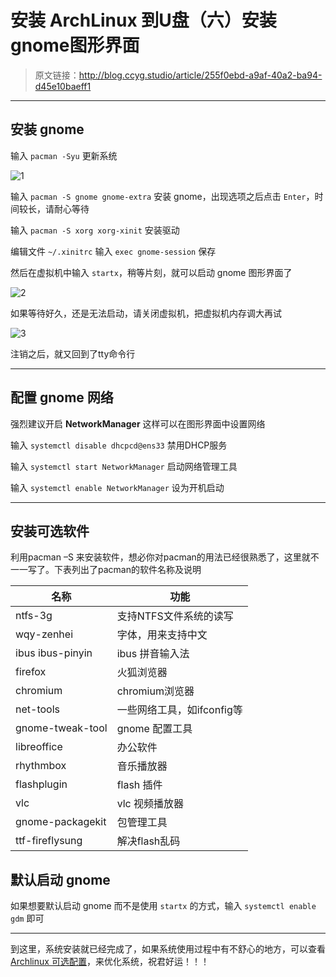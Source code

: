 # 安装 ArchLinux 到U盘（六）安装gnome图形界面

[annotation]: <id> (255f0ebd-a9af-40a2-ba94-d45e10baeff1)
[annotation]: <create_time> (2018-01-15 21:49:00)
[annotation]: <category> (计算机技术)
[annotation]: <tags> (操作系统|Linux)
[annotation]: <status> (public)
[annotation]: <topic> (安装 ArchLinux 到U盘)
[annotation]: <index> (6)
[annotation]: <comments> (true)

> 原文链接：<http://blog.ccyg.studio/article/255f0ebd-a9af-40a2-ba94-d45e10baeff1>

---


## 安装 gnome

输入 `pacman -Syu` 更新系统

![1](http://pqs8hg59d.bkt.clouddn.com/%E5%AE%89%E8%A3%85%20ArchLinux%20%E5%88%B0U%E7%9B%98%EF%BC%88%E5%85%AD%EF%BC%89%E5%AE%89%E8%A3%85gnome%E5%9B%BE%E5%BD%A2%E7%95%8C%E9%9D%A2-1.png)

输入 `pacman -S gnome gnome-extra` 安装 gnome，出现选项之后点击 `Enter`，时间较长，请耐心等待

输入 `pacman -S xorg xorg-xinit` 安装驱动

编辑文件 `~/.xinitrc` 输入 `exec gnome-session` 保存

然后在虚拟机中输入 `startx`，稍等片刻，就可以启动 gnome 图形界面了

![2](http://pqs8hg59d.bkt.clouddn.com/%E5%AE%89%E8%A3%85%20ArchLinux%20%E5%88%B0U%E7%9B%98%EF%BC%88%E5%85%AD%EF%BC%89%E5%AE%89%E8%A3%85gnome%E5%9B%BE%E5%BD%A2%E7%95%8C%E9%9D%A2-2.png)

如果等待好久，还是无法启动，请关闭虚拟机，把虚拟机内存调大再试

![3](http://pqs8hg59d.bkt.clouddn.com/%E5%AE%89%E8%A3%85%20ArchLinux%20%E5%88%B0U%E7%9B%98%EF%BC%88%E5%85%AD%EF%BC%89%E5%AE%89%E8%A3%85gnome%E5%9B%BE%E5%BD%A2%E7%95%8C%E9%9D%A2-3.png)


注销之后，就又回到了tty命令行

***

## 配置 gnome 网络

强烈建议开启 **NetworkManager** 这样可以在图形界面中设置网络

输入 `systemctl disable dhcpcd@ens33` 禁用DHCP服务

输入 `systemctl start NetworkManager` 启动网络管理工具

输入 `systemctl enable NetworkManager` 设为开机启动

***

## 安装可选软件

利用pacman –S 来安装软件，想必你对pacman的用法已经很熟悉了，这里就不一一写了。下表列出了pacman的软件名称及说明

名称|功能
-|-
ntfs-3g | 支持NTFS文件系统的读写
wqy-zenhei | 字体，用来支持中文
ibus ibus-pinyin | ibus 拼音输入法
firefox | 火狐浏览器
chromium | chromium浏览器
net-tools | 一些网络工具，如ifconfig等
gnome-tweak-tool | gnome 配置工具
libreoffice | 办公软件
rhythmbox | 音乐播放器
flashplugin | flash 插件
vlc | vlc 视频播放器
gnome-packagekit | 包管理工具
ttf-fireflysung | 解决flash乱码

## 默认启动 gnome

如果想要默认启动 gnome 而不是使用 `startx` 的方式，输入 `systemctl enable gdm` 即可

***

到这里，系统安装就已经完成了，如果系统使用过程中有不舒心的地方，可以查看 [Archlinux 可选配置](./5c3a4435-dec5-4a15-b30c-3dea4ae35e40)，来优化系统，祝君好运！！！